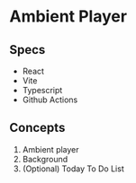 # Ambient Player

## Specs

- React
- Vite
- Typescript
- Github Actions

## Concepts

1. Ambient player
2. Background
3. (Optional) Today To Do List
